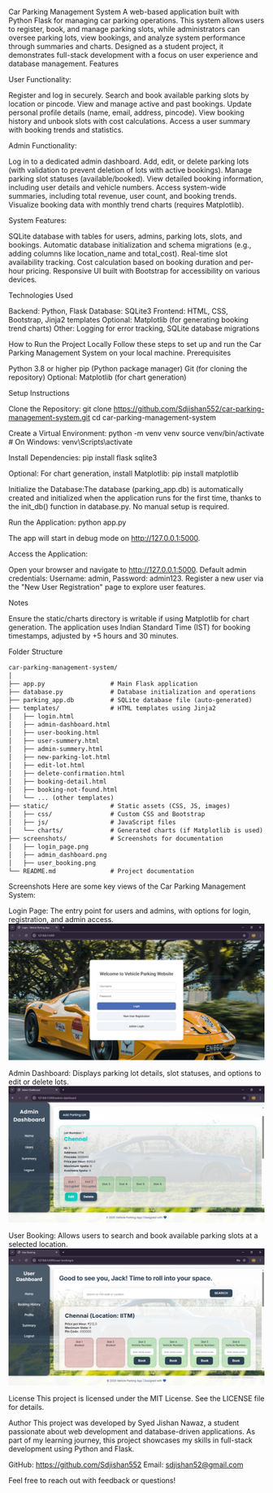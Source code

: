 Car Parking Management System
A web-based application built with Python Flask for managing car parking operations. This system allows users to register, book, and manage parking slots, while administrators can oversee parking lots, view bookings, and analyze system performance through summaries and charts. Designed as a student project, it demonstrates full-stack development with a focus on user experience and database management.
Features

User Functionality:

Register and log in securely.
Search and book available parking slots by location or pincode.
View and manage active and past bookings.
Update personal profile details (name, email, address, pincode).
View booking history and unbook slots with cost calculations.
Access a user summary with booking trends and statistics.


Admin Functionality:

Log in to a dedicated admin dashboard.
Add, edit, or delete parking lots (with validation to prevent deletion of lots with active bookings).
Manage parking slot statuses (available/booked).
View detailed booking information, including user details and vehicle numbers.
Access system-wide summaries, including total revenue, user count, and booking trends.
Visualize booking data with monthly trend charts (requires Matplotlib).


System Features:

SQLite database with tables for users, admins, parking lots, slots, and bookings.
Automatic database initialization and schema migrations (e.g., adding columns like location_name and total_cost).
Real-time slot availability tracking.
Cost calculation based on booking duration and per-hour pricing.
Responsive UI built with Bootstrap for accessibility on various devices.



Technologies Used

Backend: Python, Flask
Database: SQLite3
Frontend: HTML, CSS, Bootstrap, Jinja2 templates
Optional: Matplotlib (for generating booking trend charts)
Other: Logging for error tracking, SQLite database migrations

How to Run the Project Locally
Follow these steps to set up and run the Car Parking Management System on your local machine.
Prerequisites

Python 3.8 or higher
pip (Python package manager)
Git (for cloning the repository)
Optional: Matplotlib (for chart generation)

Setup Instructions

Clone the Repository:
git clone https://github.com/Sdjishan552/car-parking-management-system.git
cd car-parking-management-system


Create a Virtual Environment:
python -m venv venv
source venv/bin/activate  # On Windows: venv\Scripts\activate


Install Dependencies:
pip install flask sqlite3

Optional: For chart generation, install Matplotlib:
pip install matplotlib


Initialize the Database:The database (parking_app.db) is automatically created and initialized when the application runs for the first time, thanks to the init_db() function in database.py. No manual setup is required.

Run the Application:
python app.py

The app will start in debug mode on http://127.0.0.1:5000.

Access the Application:

Open your browser and navigate to http://127.0.0.1:5000.
Default admin credentials: Username: admin, Password: admin123.
Register a new user via the "New User Registration" page to explore user features.



Notes

Ensure the static/charts directory is writable if using Matplotlib for chart generation.
The application uses Indian Standard Time (IST) for booking timestamps, adjusted by +5 hours and 30 minutes.

Folder Structure
```
car-parking-management-system/
│
├── app.py                  # Main Flask application
├── database.py             # Database initialization and operations
├── parking_app.db          # SQLite database file (auto-generated)
├── templates/              # HTML templates using Jinja2
│   ├── login.html
│   ├── admin-dashboard.html
│   ├── user-booking.html
│   ├── user-summery.html
│   ├── admin-summery.html
│   ├── new-parking-lot.html
│   ├── edit-lot.html
│   ├── delete-confirmation.html
│   ├── booking-detail.html
│   ├── booking-not-found.html
│   └── ... (other templates)
├── static/                 # Static assets (CSS, JS, images)
│   ├── css/                # Custom CSS and Bootstrap
│   ├── js/                 # JavaScript files
│   └── charts/             # Generated charts (if Matplotlib is used)
├── screenshots/            # Screenshots for documentation
│   ├── login_page.png
│   ├── admin_dashboard.png
│   ├── user_booking.png
└── README.md               # Project documentation
```
Screenshots
Here are some key views of the Car Parking Management System:

Login Page: The entry point for users and admins, with options for login, registration, and admin access. 
![Login Page](Screenshots/Log-in_Page.PNG)


Admin Dashboard: Displays parking lot details, slot statuses, and options to edit or delete lots.
![Admin Dashboard](Screenshots/Admin-Dashboard.PNG)

User Booking: Allows users to search and book available parking slots at a selected location.
![User Booking](Screenshots/User-Dashboard.PNG)

License
This project is licensed under the MIT License. See the LICENSE file for details.

Author
This project was developed by Syed Jishan Nawaz, a student passionate about web development and database-driven applications. As part of my learning journey, this project showcases my skills in full-stack development using Python and Flask.

GitHub: https://github.com/Sdjishan552
Email: sdjishan52@gmail.com

Feel free to reach out with feedback or questions!

